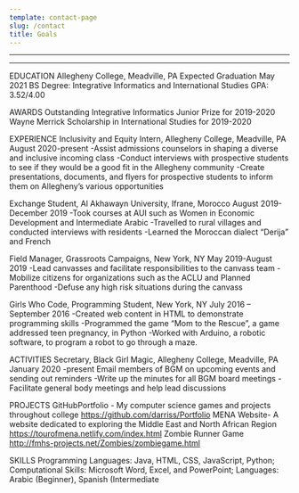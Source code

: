 ```yaml
---
template: contact-page
slug: /contact
title: Goals
---
```

---
---



EDUCATION
Allegheny College, Meadville, PA Expected Graduation May 2021 BS Degree: Integrative Informatics and International Studies GPA: 3.52/4.00

AWARDS
Outstanding Integrative Informatics Junior Prize for 2019-2020 Wayne Merrick Scholarship in International Studies for 2019-2020

EXPERIENCE
Inclusivity and Equity Intern, Allegheny College, Meadville, PA August 2020-present
-Assist admissions counselors in shaping a diverse and inclusive incoming class
-Conduct interviews with prospective students to see if they would be a good fit in the Allegheny community
-Create presentations, documents, and flyers for prospective students to inform them on Allegheny’s various opportunities

Exchange Student, Al Akhawayn University, Ifrane, Morocco August 2019-December 2019
-Took courses at AUI such as Women in Economic Development and Intermediate Arabic
-Travelled to rural villages and conducted interviews with residents
-Learned the Moroccan dialect “Derija” and French

 Field Manager, Grassroots Campaigns, New York, NY May 2019-August 2019
 -Lead canvasses and facilitate responsibilities to the canvass team
 -Mobilize citizens for organizations such as the ACLU and Planned Parenthood
 -Defuse any high risk situations during the canvass

 Girls Who Code, Programming Student, New York, NY July 2016 – September 2016
 -Created web content in HTML to demonstrate programming skills
 -Programmed the game “Mom to the Rescue”, a game addressed teen pregnancy, in Python
 -Worked with Arduino, a robotic software, to program a robot to go through a maze.

ACTIVITIES
Secretary, Black Girl Magic, Allegheny College, Meadville, PA January 2020
 -present Email members of BGM on upcoming events and sending out reminders
 -Write up the minutes for all BGM board meetings
 -Facilitate general body meetings and help lead discussions

PROJECTS
GitHubPortfolio - My computer science games and projects throughout college https://github.com/darriss/Portfolio MENA Website- A website dedicated to exploring the Middle East and North African Region https://tourofmena.netlify.com/index.html Zombie Runner Game http://fmhs-projects.net/Zombies/zombiegame.html

SKILLS
Programming Languages: Java, HTML, CSS, JavaScript, Python; Computational Skills: Microsoft Word, Excel, and PowerPoint; Languages: Arabic (Beginner), Spanish (Intermediate
